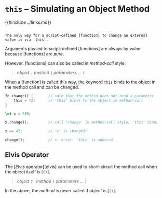 `this` &ndash; Simulating an Object Method
==========================================

{{#include ../links.md}}

```admonish warning.side.wide "Functions are pure"

The only way for a script-defined [function] to change an external value is via `this`.
```

Arguments passed to script-defined [functions] are always by _value_ because [functions] are _pure_.

However, [functions] can also be called in _method-call_ style:

> _object_ `.` _method_ `(` _parameters_ ... `)`

When a [function] is called this way, the keyword `this` binds to the object in the method call and
can be changed.

```rust
fn change() {       // note that the method does not need a parameter
    this = 42;      // 'this' binds to the object in method-call
}

let x = 500;

x.change();         // call 'change' in method-call style, 'this' binds to 'x'

x == 42;            // 'x' is changed!

change();           // <- error: 'this' is unbound
```


Elvis Operator
--------------

The [_Elvis_ operator][elvis] can be used to short-circuit the method call when the object itself is [`()`].

> _object_ `?.` _method_ `(` _parameters_ ... `)`

In the above, the _method_ is never called if _object_ is [`()`].
